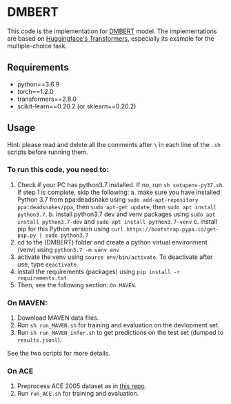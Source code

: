 # DMBERT
This code is the implementation for [DMBERT](https://www.aclweb.org/anthology/N19-1105/) model. The implementations are based on [Huggingface's Transformers](https://github.com/huggingface/transformers), especially its example for the multiple-choice task.


## Requirements
- python==3.6.9
- torch==1.2.0
- transformers==2.8.0
- scikit-learn==0.20.2 (or sklearn==0.20.2)

  
## Usage
Hint: please read and delete all the comments after ```\``` in each line of the ```.sh``` scripts before running them.

### To run this code, you need to:
1. Check if your PC has python3.7 installed. If no, run ```sh setupenv-py37.sh```. If step 1 is complete, skip the following:
    a. make sure you have installed Python 3.7 from ppa:deadsnake using ```sudo add-apt-repository ppa:deadsnakes/ppa```, then ```sudo apt-get update```, then ```sudo apt install python3.7```.
    b. install python3.7 dev and venv packages using ```sudo apt install python3.7-dev``` and ```sudo apt install python3.7-venv```
    c. install pip for this Python version using ```curl https://bootstrap.pypa.io/get-pip.py | sudo python3.7```
2. cd to the (DMBERT) folder and create a python virtual environment (venv) using ```python3.7 -m venv env```
3. activate the venv using ```source env/bin/activate```. To deactivate after use, type ```deactivate```.
4. install the requirements (packages) using ```pip install -r requirements.txt```
5. Then, see the following section: ```On MAVEN```.

### On MAVEN:
1. Download MAVEN data files.
2. Run ```sh run_MAVEN.sh``` for training and evaluation on the devlopment set.  
3. Run ```sh run_MAVEN_infer.sh``` to get predictions on the test set (dumped to ```results.jsonl```).

See the two scripts for more details.

### On ACE
1. Preprocess ACE 2005 dataset as in [this repo](https://github.com/thunlp/HMEAE).
2. Run ``run_ACE.sh`` for training and evaluation.
